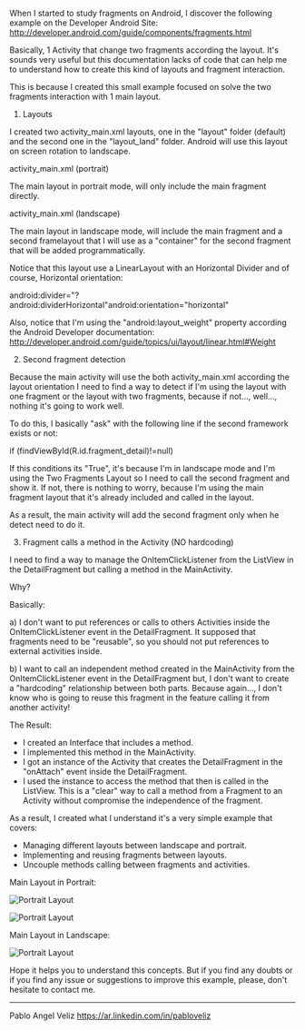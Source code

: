 When I started to study fragments on Android, I discover the following example on the Developer Android Site: http://developer.android.com/guide/components/fragments.html

Basically, 1 Activity that change two fragments according the layout. It's sounds very useful but this documentation lacks of code that can help me to understand how to create this kind of layouts and fragment interaction.

This is because I created this small example focused on solve the two fragments interaction with 1 main layout.

1) Layouts

I created two activity_main.xml layouts, one in the "layout" folder (default) and the second one in the "layout_land" folder. Android will use this layout on screen rotation to landscape.

activity_main.xml (portrait)

The main layout in portrait mode, will only include the main fragment directly.

activity_main.xml (landscape)

The main layout in landscape mode, will include the main fragment and a second framelayout that I will use as a "container" for the second fragment that will be added programmatically. 

Notice that this layout use a LinearLayout with an Horizontal Divider and of course, Horizontal orientation:

android:divider="?android:dividerHorizontal"android:orientation="horizontal"

Also, notice that I'm using the "android:layout_weight" property according the Android Developer documentation: http://developer.android.com/guide/topics/ui/layout/linear.html#Weight

2) Second fragment detection

Because the main activity will use the both activity_main.xml according the layout orientation I need to find a way to detect if I'm using the layout with one fragment or the layout with two fragments, because if not..., well..., nothing it's going to work well.

To do this, I basically "ask" with the following line if the second framework exists or not:

if (findViewById(R.id.fragment_detail)!=null)

If this conditions its "True", it's because I'm in landscape mode and I'm using the Two Fragments Layout so I need to call the second fragment and show it. If not, there is nothing to worry, because I'm using the main fragment layout that it's already included and called in the layout.

As a result, the main activity will add the second fragment only when he detect need to do it.

3) Fragment calls a method in the Activity (NO hardcoding)

I need to find a way to manage the OnItemClickListener from the ListView in the DetailFragment but calling a method in the MainActivity.

Why?

Basically:

a) I don't want to put references or calls to others Activities inside the OnItemClickListener event in the DetailFragment. It supposed that fragments need to be "reusable", so you should not put references to external activities inside.

b) I want to call an independent method created in the MainActivity from the OnItemClickListener event in the DetailFragment but, I don't want to create a "hardcoding" relationship between both parts. Because again..., I don't know who is going to reuse this fragment in the feature calling it from another activity!

The Result:
- I created an Interface that includes a method.
- I implemented this method in the MainActivity.
- I got an instance of the Activity that creates the DetailFragment in the "onAttach" event inside the DetailFragment.
- I used the instance to access the method that then is called in the ListView.
This is a "clear" way to call a method from a Fragment to an Activity without compromise the independence of the fragment.

As a result, I created what I understand it's a very simple example that covers:

- Managing different layouts between landscape and portrait.
- Implementing and reusing fragments between layouts.
- Uncouple methods calling between fragments and activities.

Main Layout in Portrait:

![Portrait Layout](https://dl.dropboxusercontent.com/u/5130730/Github/layout_main1.PNG)

![Portrait Layout](https://dl.dropboxusercontent.com/u/5130730/Github/layout_main2.PNG)

Main Layout in Landscape:

![Portrait Layout](https://dl.dropboxusercontent.com/u/5130730/Github/layout_main3.PNG)


Hope it helps you to understand this concepts. But if you find any doubts or if you find any issue or suggestions to improve this example, please, don't hesitate to contact me.

-----------------------------------------
Pablo Angel Veliz
https://ar.linkedin.com/in/pabloveliz
